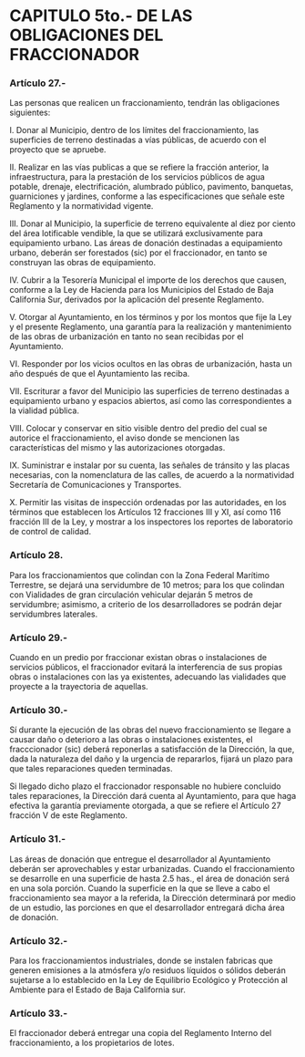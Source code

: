 # CAPITULO 5to.- DE LAS OBLIGACIONES DEL FRACCIONADOR

### Artículo 27.-

Las personas que realicen un fraccionamiento, tendrán las obligaciones siguientes:

I. Donar al Municipio, dentro de los límites del fraccionamiento, las superficies de terreno destinadas a vías públicas, de acuerdo con el proyecto que se apruebe.

II. Realizar en las vías publicas a que se refiere la fracción anterior, la infraestructura, para la prestación de los servicios públicos de agua potable, drenaje, electrificación, alumbrado público, pavimento, banquetas, guarniciones y jardines, conforme a las especificaciones que señale este Reglamento y la normatividad vigente.

III. Donar al Municipio, la superficie de terreno equivalente al diez por ciento del área lotificable vendible, la que se utilizará exclusivamente para equipamiento urbano. Las áreas de donación destinadas a equipamiento urbano, deberán ser forestados (sic) por el fraccionador, en tanto se construyan las obras de equipamiento.

IV. Cubrir a la Tesorería Municipal el importe de los derechos que causen, conforme a la Ley de Hacienda para los Municipios del Estado de Baja California Sur, derivados por la aplicación del presente Reglamento.

V. Otorgar al Ayuntamiento, en los términos y por los montos que fije la Ley y el presente Reglamento, una garantía para la realización y mantenimiento de las obras de urbanización en tanto no sean recibidas por el Ayuntamiento.

VI. Responder por los vicios ocultos en las obras de urbanización, hasta un año después de que el Ayuntamiento las reciba.

VII. Escriturar a favor del Municipio las superficies de terreno destinadas a equipamiento urbano y espacios abiertos, así como las correspondientes a la vialidad pública.

VIII. Colocar y conservar en sitio visible dentro del predio del cual se autorice el fraccionamiento, el aviso donde se mencionen las características del mismo y las autorizaciones otorgadas.

IX. Suministrar e instalar por su cuenta, las señales de tránsito y las placas necesarias, con la nomenclatura de las calles, de acuerdo a la normatividad Secretaría de Comunicaciones y Transportes.

X. Permitir las visitas de inspección ordenadas por las autoridades, en los términos que establecen los Artículos 12 fracciones III y XI, así como 116 fracción III de la Ley, y mostrar a los inspectores los reportes de laboratorio de control de calidad.

### Artículo 28.

Para los fraccionamientos que colindan con la Zona Federal Marítimo Terrestre, se dejará una servidumbre de 10 metros; para los que colindan con Vialidades de gran circulación vehicular dejarán 5 metros de servidumbre; asimismo, a criterio de los desarrolladores se podrán dejar servidumbres laterales.

### Artículo 29.-

Cuando en un predio por fraccionar existan obras o instalaciones de servicios públicos, el fraccionador evitará la interferencia de sus propias obras o instalaciones con las ya existentes, adecuando las vialidades que proyecte a la trayectoria de aquellas.

### Artículo 30.-

Sí durante la ejecución de las obras del nuevo fraccionamiento se llegare a causar daño o deterioro a las obras o instalaciones existentes, el fracccionador (sic) deberá reponerlas a satisfacción de la Dirección, la que, dada la naturaleza del daño y la urgencia de repararlos, fijará un plazo para que tales reparaciones queden terminadas.

Si llegado dicho plazo el fraccionador responsable no hubiere concluido tales reparaciones, la Dirección dará cuenta al Ayuntamiento, para que haga efectiva la garantía previamente otorgada, a que se refiere el Artículo 27 fracción V de este Reglamento.

### Artículo 31.-

Las áreas de donación que entregue el desarrollador al Ayuntamiento deberán ser aprovechables y estar urbanizadas. Cuando el fraccionamiento se desarrolle en una superficie de hasta 2.5 has., el área de donación será en una sola porción. Cuando la superficie en la que se lleve a cabo el fraccionamiento sea mayor a la referida, la Dirección determinará por medio de un estudio, las porciones en que el desarrollador entregará dicha área de donación.

### Artículo 32.-

Para los fraccionamientos industriales, donde se instalen fabricas que generen emisiones a la atmósfera y/o residuos líquidos o sólidos deberán sujetarse a lo establecido en la Ley de Equilibrio Ecológico y Protección al Ambiente para el Estado de Baja California sur.

### Artículo 33.-

El fraccionador deberá entregar una copia del Reglamento Interno del fraccionamiento, a los propietarios de lotes.
